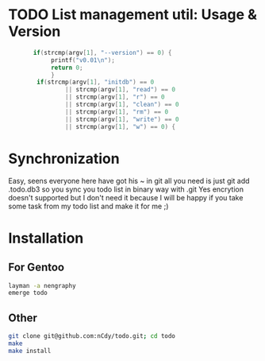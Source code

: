 TODO List management util: Usage & Version
==========================================

```c
       if(strcmp(argv[1], "--version") == 0) {
            printf("v0.01\n");
            return 0;
            }
        if(strcmp(argv[1], "initdb") == 0
                || strcmp(argv[1], "read") == 0
                || strcmp(argv[1], "r") == 0
                || strcmp(argv[1], "clean") == 0
                || strcmp(argv[1], "rm") == 0
                || strcmp(argv[1], "write") == 0
                || strcmp(argv[1], "w") == 0) {
```

Synchronization
===============

Easy, seens everyone here have got his ~ in git all you need is just
git add .todo.db3 so you sync you todo list in binary way with .git
Yes encrytion doesn't supported but I don't need it because I will be
happy if you take some task from my todo list and make it for me ;)

Installation
============

For Gentoo
----------
```bash
layman -a nengraphy
emerge todo
```

Other
---------
```bash
git clone git@github.com:nCdy/todo.git; cd todo
make
make install
```
